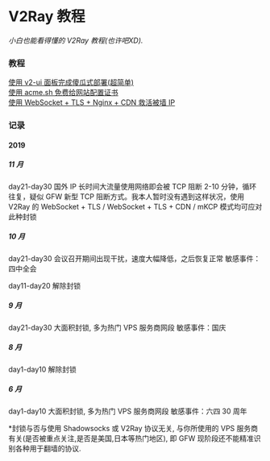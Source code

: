 # V2Ray 教程
<i>小白也能看得懂的 V2Ray 教程(也许吧XD).</i>

### 教程
<a href="https://github.com/justsweetpotato/v2ray_tutorial/blob/master/auto.md">使用 v2-ui 面板完成傻瓜式部署(超简单)</a><br>
<a href="https://github.com/justsweetpotato/V2Ray_Tutorial/blob/master/ssl.md">使用 acme.sh 免费给网站配置证书</a><br>
<a href="https://github.com/justsweetpotato/V2Ray_Tutorial/blob/master/Back.md">使用 WebSocket + TLS + Nginx + CDN 救活被墙 IP</a>

### 记录
#### 2019
##### 11 月
day21-day30 国外 IP 长时间大流量使用网络即会被 TCP 阻断 2-10 分钟，循环往复，疑似 GFW 新型 TCP 阻断方式。我本人暂时没有遇到这样状况，使用 V2Ray 的 WebSocket + TLS / WebSocket + TLS + CDN / mKCP 模式均可应对此种封锁<br>
##### 10 月
day21-day30 会议召开期间出现干扰，速度大幅降低，之后恢复正常 敏感事件：四中全会<br>

day11-day20 解除封锁<br>
##### 9 月
day21-day30 大面积封锁, 多为热门 VPS 服务商网段 敏感事件：国庆<br>
##### 8 月
day1-day10 解除封锁<br>

##### 6 月
day1-day10 大面积封锁, 多为热门 VPS 服务商网段 敏感事件：六四 30 周年<br>

*封锁与否与使用 Shadowsocks 或 V2Ray 协议无关, 与你所使用的 VPS 服务商有关(是否被重点关注,是否是美国,日本等热门地区), 即 GFW 现阶段还不能精准识别各种用于翻墙的协议.
<br>

